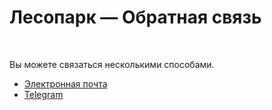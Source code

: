 <body>
    <main>
        <h1>Лесопарк — Обратная связь</h1>
        <br>
        <p>Вы можете связаться несколькими способами.</p>
        <ul>
            <li><a href="mailto:bmm18@bk.ru?subject=Лесопарк">Электронная почта</a></li>
            <li><a href="https://t.me/dysphoria" target="_blank">Telegram</a></li>
        </ul>
    </main>
</body>
